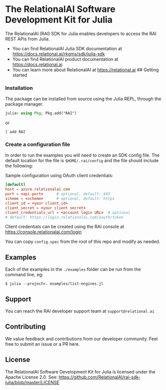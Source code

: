 # The RelationalAI Software Development Kit for Julia

The RelationalAI (RAI) SDK for Julia enables developers to access the RAI REST APIs from Julia. 

* You can find RelationalAI Julia SDK documentation at <https://docs.relational.ai/rkgms/sdk/julia-sdk> 
* You can find RelationalAI product documentation at <https://docs.relational.ai> 
* You can learn more about RelationalAI at <https://relational.ai> ## Getting started

### Installation

The package can be installed from source using the Julia REPL, through the package manager.

```julia
julia> using Pkg; Pkg.add("RAI")
```
or
```
] add RAI
```

### Create a configuration file

In order to run the examples you will need to create an SDK config file.
The default location for the file is `$HOME/.rai/config` and the file should
include the following:

Sample configuration using OAuth client credentials:

```conf
[default]
host = azure.relationalai.com
port = <api-port>      # optional, default: 443
scheme = <scheme>      # optional, default: https
client_id = <your client_id>
client_secret = <your client secret>
client_credentials_url = <account login URL>  # optional
# default: https://login.relationalai.com/oauth/token
```

Client credentials can be created using the RAI console at https://console.relationalai.com/login

You can copy `config.spec` from the root of this repo and modify as needed.

## Examples

Each of the examples in the `./examples` folder can be run from the command
line, eg:

```console
$ julia --project=. examples/list-engines.jl
```

## Support

You can reach the RAI developer support team at `support@relational.ai`

## Contributing

We value feedback and contributions from our developer community. Feel free
to submit an issue or a PR here.

## License

The RelationalAI Software Development Kit for Julia is licensed under the
Apache License 2.0. See:
https://github.com/RelationalAI/rai-sdk-julia/blob/master/LICENSE
